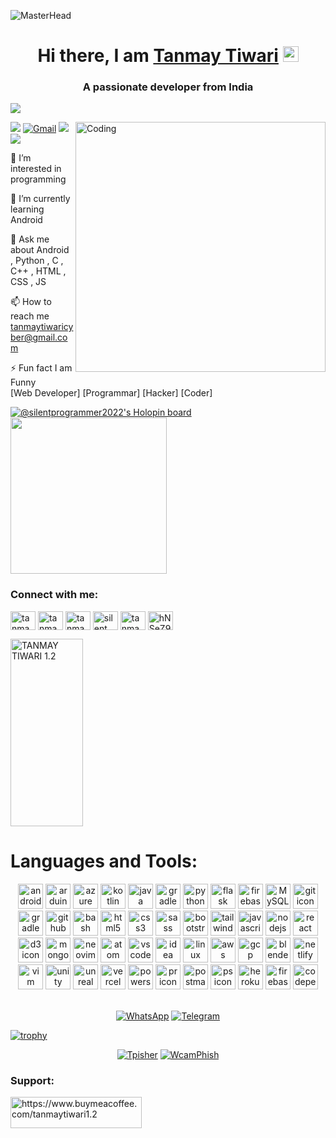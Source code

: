 ![MasterHead](https://1.bp.blogspot.com/-7A4WynwLsMw/XbBpCXG8fHI/AAAAAAAAMt4/uOa1bpLskYgrwGbllhSu2SDj_Mig8SXJQCLcBGAsYHQ/s1600/2000_600px.gif)
<h1 align="center">Hi there, I am <a href="https://remote-coders-2022.netlify.app/">Tanmay Tiwari</a> <img src="https://media.giphy.com/media/hvRJCLFzcasrR4ia7z/giphy.gif" width="25px"></h1>
<h3 align="center">A passionate developer from India</h3>

![](https://komarev.com/ghpvc/?username=your-github-Tanmay-Tiwaricyber&color=dc143c)<br>



<img align="right" alt="Coding" width="400" src="https://cdn.dribbble.com/users/1162077/screenshots/3848914/programmer.gif">

[<img src="https://img.shields.io/badge/Github-%23000000.svg?&style=for-the-badge&logo=github&logoColor=white">](https://github.com/Tanmay-Tiwaricyber)
[<img alt="Gmail" src="https://img.shields.io/badge/Gmail-D14836?style=for-the-badge&logo=gmail&logoColor=white" />](mailto:tanmaytiwaricyber@gmail.com)
[<img src="https://img.shields.io/badge/linkedin-%230077B5.svg?&style=for-the-badge&logo=linkedin&logoColor=white">](https://www.linkedin.com/in/tanmay-tiwari-a4a551235)
[<img src="https://img.shields.io/badge/Portfolio-%23000000.svg?&style=for-the-badge">](https://tanmay-tiwaricyber.netlify.app/)

👀 I’m interested in programming

🌱 I’m currently learning Android

💬 Ask me about Android , Python , C , C++ , HTML , CSS , JS

📫 How to reach me tanmaytiwaricyber@gmail.com

⚡ Fun fact I am Funny
<br>[Web Developer]  [Programmar]  [Hacker]  [Coder]

[![@silentprogrammer2022's Holopin board](https://holopin.me/silentprogrammer2022)](https://holopin.io/@silentprogrammer2022)
<a href="(https://stackoverflow.com/users/18688603/tanmay-tiwari-1-2)/users/story/5679285"><img src="https://github-readme-stackoverflow.vercel.app/?userID=18688603&theme=dark" height="250"></a>


<h3 align="left">Connect with me:</h3>
<p align="left">
<a href="https://codepen.io/tanmay-tiwaricyber" target="blank"><img align="center" src="https://skillicons.dev/icons?i=codepen" alt="tanmay-tiwaricyber" height="30" width="40" /></a>
<a href="https://dev.to/tanmaytiwaricyber" target="blank"><img align="center" src="https://skillicons.dev/icons?i=devto" alt="tanmaytiwaricyber" height="30" width="40" /></a>
<a href="https://stackoverflow.com/users/tanmay-tiwari-1-2" target="blank"><img align="center" src="https://skillicons.dev/icons?i=stackoverflow" alt="tanmay-tiwari-1-2" height="30" width="40" /></a>
<a href="https://www.youtube.com/@silentprogrammerofficial" target="blank"><img align="center" src="https://raw.githubusercontent.com/rahuldkjain/github-profile-readme-generator/master/src/images/icons/Social/youtube.svg" alt="silent programmer official" height="30" width="40" /></a>
<a href="https://www.codechef.com/users/tanmaytiwari08" target="blank"><img align="center" src="https://cdn.jsdelivr.net/npm/simple-icons@3.1.0/icons/codechef.svg" alt="tanmaytiwari08" height="30" width="40" /></a>
<a href="https://discord.gg/hNSeZ9khXD" target="blank"><img align="center" src="https://skillicons.dev/icons?i=discord" alt="hNSeZ9khXD" height="30" width="40" /></a>
</p>
<p><a target="_blank" href="https://github.com/Tanmay-Tiwaricyber">
     <img title="TANMAY TIWARI 1.2" height="300px" width="48%" align="center" src="https://github-readme-stats.vercel.app/api?username=Tanmay-Tiwaricyber&show_icons=true&include_all_commits=true&theme=midnight-purple&cache_seconds=3200"></a>
     
<br>
<h1>Languages and Tools:</h1> 
<div align="center">
  <img src="https://skillicons.dev/icons?i=androidstudio" width="40px" alt="android icon"/>
  <img src="https://skillicons.dev/icons?i=arduino" width="40px" alt="arduino icon"/>
  <img src="https://skillicons.dev/icons?i=azure" width="40px" alt="azure icon"/>
  <img src="https://skillicons.dev/icons?i=kotlin" width="40px" alt="kotlin icon"/>
  <img src="https://skillicons.dev/icons?i=java" width="40px" alt="java icon"/>
  <img src="https://skillicons.dev/icons?i=gradle" width="40px" alt="gradle icon"/>
  <img src="https://skillicons.dev/icons?i=python" width="40px" alt="python icon"/>
  <img src="https://skillicons.dev/icons?i=flask" width="40px" alt="flask icon"/>
  <img src="https://skillicons.dev/icons?i=firebase" width="40px" alt="firebase icon"/>
  <img src="https://skillicons.dev/icons?i=mysql" width="40px" alt="MySQL icon"/>
  <img src="https://skillicons.dev/icons?i=git" width="40px" alt="git icon"/>
  <img src="https://skillicons.dev/icons?i=gradle" width="40px" alt="gradle icon"/>
  <img src="https://skillicons.dev/icons?i=github" width="40px" alt="github icon"/>
  <img src="https://skillicons.dev/icons?i=bash" width="40px" alt="bash icon"/>
  <img src="https://skillicons.dev/icons?i=html" width="40px" alt="html5 icon"/>
  <img src="https://skillicons.dev/icons?i=css" width="40px" alt="css3 icon"/>
  <img src="https://skillicons.dev/icons?i=sass" width="40px" alt="sass icon"/>
  <img src="https://skillicons.dev/icons?i=bootstrap" width="40px" alt="bootstrap icon"/>
  <img src="https://skillicons.dev/icons?i=tailwind" width="40px" alt="tailwind icon"/>
  <img src="https://skillicons.dev/icons?i=javascript" width="40px" alt="javascript icon"/>
  <img src="https://skillicons.dev/icons?i=nodejs" width="40px" alt="nodejs icon"/>
  <img src="https://skillicons.dev/icons?i=react" width="40px" alt="react icon"/>
  <img src="https://skillicons.dev/icons?i=d3" width="40px" alt="d3 icon"/>
  <img src="https://skillicons.dev/icons?i=mongodb" width="40px" alt="mongodb icon"/>
  <img src="https://skillicons.dev/icons?i=neovim" width="40px" alt="neovim icon"/>
  <img src="https://skillicons.dev/icons?i=atom" width="40px" alt="atom icon"/>
  <img src="https://skillicons.dev/icons?i=vscode" width="40px" alt="vscode icon"/>
  <img src="https://skillicons.dev/icons?i=idea" width="40px" alt="idea icon"/>
  <img src="https://skillicons.dev/icons?i=linux" width="40px" alt="linux icon"/>
  <img src="https://skillicons.dev/icons?i=aws" width="40px" alt="aws icon"/>
  <img src="https://skillicons.dev/icons?i=gcp" width="40px" alt="gcp icon"/>
  <img src="https://skillicons.dev/icons?i=blender" width="40px" alt="blender icon"/>
  <img src="https://skillicons.dev/icons?i=netlify" width="40px" alt="netlify icon"/>
  <img src="https://skillicons.dev/icons?i=vim" width="40px" alt="vim icon"/>
  <img src="https://skillicons.dev/icons?i=unity" width="40px" alt="unity icon"/>
  <img src="https://skillicons.dev/icons?i=unreal" width="40px" alt="unreal icon"/>
  <img src="https://skillicons.dev/icons?i=vercel" width="40px" alt="vercel icon"/>
  <img src="https://skillicons.dev/icons?i=powershell" width="40px" alt="powershell icon"/>
  <img src="https://skillicons.dev/icons?i=pr" width="40px" alt="pr icon"/>
  <img src="https://skillicons.dev/icons?i=postman" width="40px" alt="postman icon"/>
  <img src="https://skillicons.dev/icons?i=ps" width="40px" alt="ps icon"/>
  <img src="https://skillicons.dev/icons?i=heroku" width="40px" alt="heroku icon"/>
  <img src="https://skillicons.dev/icons?i=firebase" width="40px" alt="firebase icon"/>
  <img src="https://skillicons.dev/icons?i=codepen" width="40px" alt="codepen icon"/>
  
  
  
  

</div>
<br>
<p align="center"
    
   
<a target="_blank" href="https://chat.whatsapp.com/IKy4JjNQIvvHZh9VTu5Jxh"><img title="WhatsApp" src="https://img.shields.io/badge/WHATSAPP-blue?style=for-the-badge&logo=Whatsapp"></a>
<a target="_blank" href="https://t.me/Silentprogrammerofficial"><img title="Telegram" src="https://img.shields.io/badge/TELEGRAM-black?style=for-the-badge&logo=Telegram"></a>
</p>

[![trophy](https://github-profile-trophy.vercel.app/?username=Tanmay-Tiwaricyber&theme=juicyfresh&no-frame=true&row=1&&margin-w=20&no-bg=true)](https://github-profile-trophy.vercel.app/?username=Tanmay-Tiwaricyber&theme=juicyfresh&no-frame=true&row=1&&margin-w=20&no-bg=true)

<p align="center">
<a target="_blank" href="https://github.com/Tanmay-Tiwaricyber/tphisher"><img title="Tpisher" src="https://github-readme-stats.vercel.app/api/pin/?username=Tanmay-Tiwaricyber&repo=Tphisher&theme=midnight-purple"></a>
<a target="_blank" href="https://github.com/Tanmay-Tiwaricyber/WcamPhish"><img title="WcamPhish" src="https://github-readme-stats.vercel.app/api/pin/?username=Tanmay-Tiwaricyber&repo=WcamPhish&theme=midnight-purple"></a>

     

</p>
<h3 align="left"><b>Support:</b></h3>
<p><a href="https://www.buymeacoffee.com/tanmaytiwari1.2"> <img src="https://cdn.buymeacoffee.com/buttons/v2/default-yellow.png" align="center" height="50" width="210" alt="https://www.buymeacoffee.com/tanmaytiwari1.2" /></a></p><br><br>


